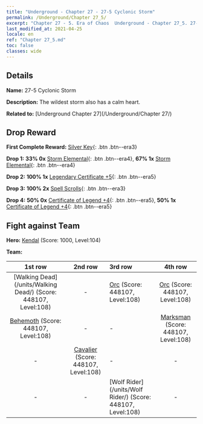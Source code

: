 ```yaml
---
title: "Underground - Chapter 27 - 27-5 Cyclonic Storm"
permalink: /Underground/Chapter 27_5/
excerpt: "Chapter 27 - 5. Era of Chaos  Underground - Chapter 27_5. 27-5 Cyclonic Storm"
last_modified_at: 2021-04-25
locale: en
ref: "Chapter 27_5.md"
toc: false
classes: wide
---
```


## Details

 **Name:** 27-5 Cyclonic Storm

 **Description:** The wildest storm also has a calm heart.

 **Related to:** [Underground Chapter 27](/Underground/Chapter 27/)

## Drop Reward

 **First Complete Reward:** [Silver Key](/Items/con_693/){: .btn .btn--era3}

 **Drop 1:** **33% 0x** [Storm Elemental](/Items/unt_263/){: .btn .btn--era4}, **67% 1x** [Storm Elemental](/Items/unt_263/){: .btn .btn--era4}

 **Drop 2:** **100% 1x** [Legendary Certificate +5](/Items/mat_102/){: .btn .btn--era5}

 **Drop 3:** **100% 2x** [Spell Scrolls](/Items/con_694/){: .btn .btn--era3}

 **Drop 4:** **50% 0x** [Certificate of Legend +4](/Items/mat_95/){: .btn .btn--era5}, **50% 1x** [Certificate of Legend +4](/Items/mat_95/){: .btn .btn--era5}


## Fight against Team
 **Hero:** [Kendal](/heroes/Kendal/) (Score: 1000, Level:104)

 **Team:**


  | 1st row | 2nd row | 3rd row | 4th row |
  |:----:|:----:|:----|:----:|
  | [Walking Dead](/units/Walking Dead/) (Score: 448107, Level:108)  | - | [Orc](/units/Orc/) (Score: 448107, Level:108)  | [Orc](/units/Orc/) (Score: 448107, Level:108)  |
  | [Behemoth](/units/Behemoth/) (Score: 448107, Level:108)  | - | - | [Marksman](/units/Marksman/) (Score: 448107, Level:108)  |
  | - | [Cavalier](/units/Cavalier/) (Score: 448107, Level:108)  | - | - |
  | - | - | [Wolf Rider](/units/Wolf Rider/) (Score: 448107, Level:108)  | - |


